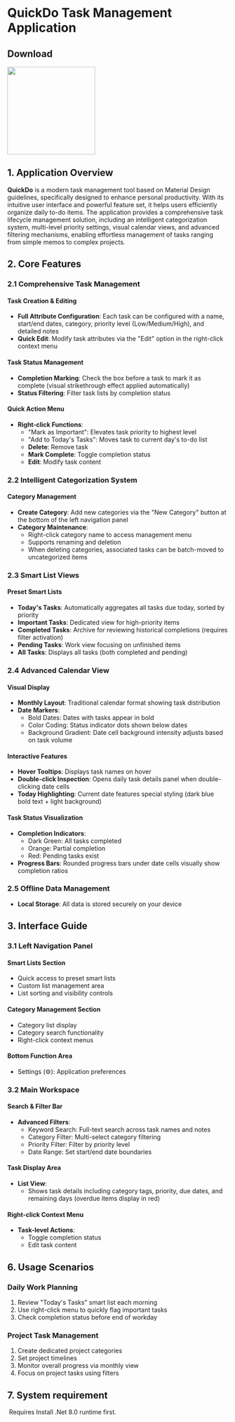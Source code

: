 # QuickDo Task Management Application

## Download
<a href="https://apps.microsoft.com/detail/9nrn16d4474v?referrer=appbadge&mode=direct">
	<img src="https://get.microsoft.com/images/en-us%20dark.svg" width="200"/>
</a>


## 1. Application Overview  

**QuickDo** is a modern task management tool based on Material Design guidelines, specifically designed to enhance personal productivity. With its intuitive user interface and powerful feature set, it helps users efficiently organize daily to-do items. The application provides a comprehensive task lifecycle management solution, including an intelligent categorization system, multi-level priority settings, visual calendar views, and advanced filtering mechanisms, enabling effortless management of tasks ranging from simple memos to complex projects.  

## 2. Core Features  

### 2.1 Comprehensive Task Management  

#### Task Creation & Editing  

- **Full Attribute Configuration**: Each task can be configured with a name, start/end dates, category, priority level (Low/Medium/High), and detailed notes  
- **Quick Edit**: Modify task attributes via the "Edit" option in the right-click context menu  

#### Task Status Management  

- **Completion Marking**: Check the box before a task to mark it as complete (visual strikethrough effect applied automatically)  
- **Status Filtering**: Filter task lists by completion status  

#### Quick Action Menu  

- **Right-click Functions**:  
  - "Mark as Important": Elevates task priority to highest level  
  - "Add to Today's Tasks": Moves task to current day's to-do list  
  - **Delete**: Remove task  
  - **Mark Complete**: Toggle completion status  
  - **Edit**: Modify task content  

### 2.2 Intelligent Categorization System  

#### Category Management  

- **Create Category**: Add new categories via the "New Category" button at the bottom of the left navigation panel  
- **Category Maintenance**:  
  - Right-click category name to access management menu  
  - Supports renaming and deletion  
  - When deleting categories, associated tasks can be batch-moved to uncategorized items
     

### 2.3 Smart List Views  

#### Preset Smart Lists  

- **Today's Tasks**: Automatically aggregates all tasks due today, sorted by priority  
- **Important Tasks**: Dedicated view for high-priority items  
- **Completed Tasks**: Archive for reviewing historical completions (requires filter activation)  
- **Pending Tasks**: Work view focusing on unfinished items  
- **All Tasks**: Displays all tasks (both completed and pending)  

### 2.4 Advanced Calendar View  

#### Visual Display  

- **Monthly Layout**: Traditional calendar format showing task distribution  
- **Date Markers**:  
  - Bold Dates: Dates with tasks appear in bold  
  - Color Coding: Status indicator dots shown below dates  
  - Background Gradient: Date cell background intensity adjusts based on task volume  

#### Interactive Features  

- **Hover Tooltips**: Displays task names on hover  
- **Double-click Inspection**: Opens daily task details panel when double-clicking date cells  
- **Today Highlighting**: Current date features special styling (dark blue bold text + light background)  

#### Task Status Visualization  

- **Completion Indicators**:  
  - Dark Green: All tasks completed  
  - Orange: Partial completion  
  - Red: Pending tasks exist  
- **Progress Bars**: Rounded progress bars under date cells visually show completion ratios

 ### 2.5 Offline Data Management  

- **Local Storage**: All data is stored securely on your device

## 3. Interface Guide  

### 3.1 Left Navigation Panel  

#### Smart Lists Section  

- Quick access to preset smart lists  
- Custom list management area  
- List sorting and visibility controls  

#### Category Management Section  

- Category list display  
- Category search functionality  
- Right-click context menus  

#### Bottom Function Area  

- Settings (⚙️): Application preferences  

### 3.2 Main Workspace  

#### Search & Filter Bar  

- **Advanced Filters**:  
  - Keyword Search: Full-text search across task names and notes  
  - Category Filter: Multi-select category filtering  
  - Priority Filter: Filter by priority level  
  - Date Range: Set start/end date boundaries  

#### Task Display Area  

- **List View**:  
  - Shows task details including category tags, priority, due dates, and remaining days (overdue items display in red)  

#### Right-click Context Menu  

- **Task-level Actions**:  
  - Toggle completion status  
  - Edit task content  

## 6. Usage Scenarios  

### Daily Work Planning  

1. Review "Today's Tasks" smart list each morning  
2. Use right-click menu to quickly flag important tasks  
3. Check completion status before end of workday  

### Project Task Management

1. Create dedicated project categories  
2. Set project timelines  
3. Monitor overall progress via monthly view  
4. Focus on project tasks using filters

## 7. System requirement

​      Requires Install .Net 8.0 runtime first.

